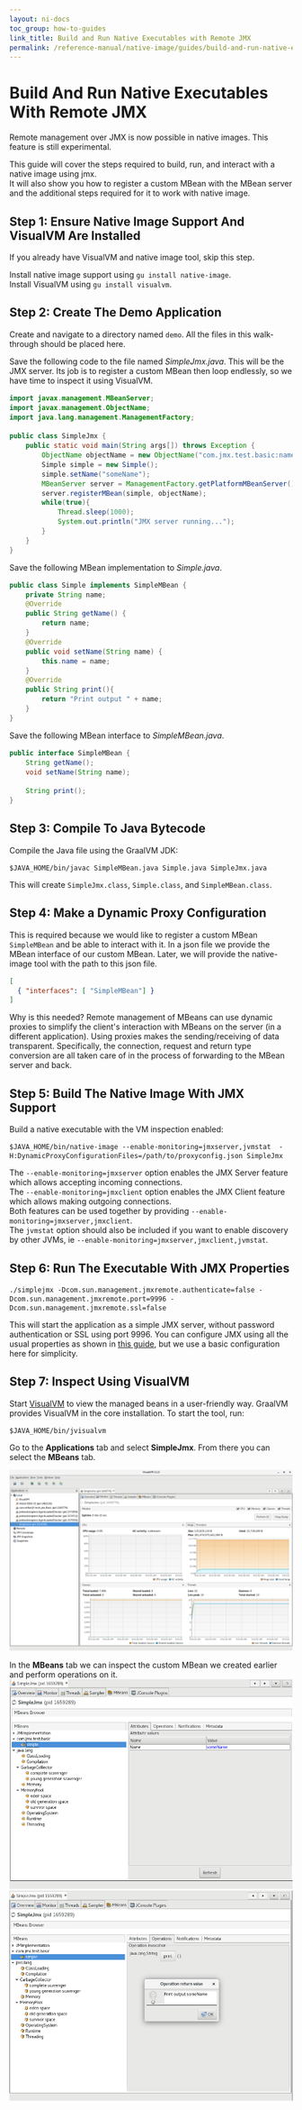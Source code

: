 ```yaml
---
layout: ni-docs
toc_group: how-to-guides
link_title: Build and Run Native Executables with Remote JMX
permalink: /reference-manual/native-image/guides/build-and-run-native-executable-with-remote-jmx/
---
```


# Build And Run Native Executables With Remote JMX

Remote management over JMX is now possible in native images. This feature is still experimental.

This guide will cover the steps required to build, run, and interact with a native image using jmx.  
It will also show you how to register a custom MBean with the MBean server and the additional steps 
required for it to work with native image.

## Step 1: Ensure Native Image Support And VisualVM Are Installed
If you already have VisualVM and native image tool, skip this step.

Install native image support using `gu install native-image`. \
Install VisualVM using `gu install visualvm`.

## Step 2: Create The Demo Application
Create and navigate to a directory named `demo`. All the files in this walk-through should be placed here.

Save the following code to the file named _SimpleJmx.java_. This will be the JMX server. Its job is to register a custom MBean then
loop endlessly, so we have time to inspect it using VisualVM.

```java
import javax.management.MBeanServer;
import javax.management.ObjectName;
import java.lang.management.ManagementFactory;

public class SimpleJmx {
    public static void main(String args[]) throws Exception {
        ObjectName objectName = new ObjectName("com.jmx.test.basic:name=simple");
        Simple simple = new Simple();
        simple.setName("someName");
        MBeanServer server = ManagementFactory.getPlatformMBeanServer();
        server.registerMBean(simple, objectName);
        while(true){
            Thread.sleep(1000);
            System.out.println("JMX server running...");
        }
    }
}
```
Save the following MBean implementation to _Simple.java_.
```java
public class Simple implements SimpleMBean {
    private String name;
    @Override
    public String getName() {
        return name;
    }
    @Override
    public void setName(String name) {
        this.name = name;
    }
    @Override
    public String print(){
        return "Print output " + name;
    }
}
```
Save the following MBean interface to _SimpleMBean.java_.
```java
public interface SimpleMBean {
    String getName();
    void setName(String name);

    String print();
}
```

## Step 3: Compile To Java Bytecode

Compile the Java file using the GraalVM JDK:
```shell 
$JAVA_HOME/bin/javac SimpleMBean.java Simple.java SimpleJmx.java
```
This will create `SimpleJmx.class`, `Simple.class`, and `SimpleMBean.class`.
## Step 4: Make a Dynamic Proxy Configuration
This is required because we would like to register a custom MBean `SimpleMBean` and be able to interact with it. In a json file we provide the MBean interface of our custom MBean.
Later, we will provide the native-image tool with the path to this json file.
```json
[
  { "interfaces": [ "SimpleMBean"] }
]
```
Why is this needed?
Remote management of MBeans can use dynamic proxies to simplify the client's interaction with MBeans on the server (in a different application). 
Using proxies makes the sending/receiving of data transparent. 
Specifically, the connection, request and return type conversion are all taken care of in the process of forwarding to the MBean server and back.

## Step 5: Build The Native Image With JMX Support
Build a native executable with the VM inspection enabled:
```shell
$JAVA_HOME/bin/native-image --enable-monitoring=jmxserver,jvmstat  -H:DynamicProxyConfigurationFiles=/path/to/proxyconfig.json SimpleJmx

```
The `--enable-monitoring=jmxserver` option enables the JMX Server feature which allows accepting incoming connections.\
The `--enable-monitoring=jmxclient` option enables the JMX Client feature which allows making outgoing connections.\
Both features can be used together by providing `--enable-monitoring=jmxserver,jmxclient`.\
The `jvmstat` option should also be included if you want to enable discovery by other JVMs, ie `--enable-monitoring=jmxserver,jmxclient,jvmstat`.


## Step 6: Run The Executable With JMX Properties
```shell
./simplejmx -Dcom.sun.management.jmxremote.authenticate=false -Dcom.sun.management.jmxremote.port=9996 -Dcom.sun.management.jmxremote.ssl=false
```
This will start the application as a simple JMX server, without password authentication or SSL using port 9996. 
You can configure JMX using all the usual properties as shown in [this guide](https://docs.oracle.com/javadb/10.10.1.2/adminguide/radminjmxenabledisable.html), but we use a basic configuration here for simplicity.

## Step 7: Inspect Using VisualVM
Start [VisualVM](https://visualvm.github.io/) to view the managed beans in a user-friendly way. GraalVM provides VisualVM in the core installation. To start the tool, run:

```shell
$JAVA_HOME/bin/jvisualvm 
```
Go to the **Applications** tab and select **SimpleJmx**. From there you can select the **MBeans** tab.

![Remote JMX](img/rjmx_monitor.png)

In the **MBeans** tab we can inspect the custom MBean we created earlier and perform operations on it.
![Custom MBean Attributes](img/rjmx_attributes.png)
![Custom MBean Operations](img/rjmx_operations.png)
